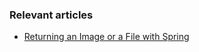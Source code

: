 ### Relevant articles

- [Returning an Image or a File with Spring](http://www.nklkarthi.com/spring-controller-return-image-file)
